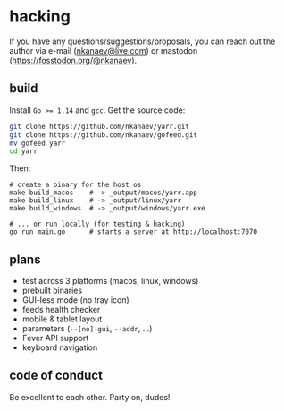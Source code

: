 # hacking

If you have any questions/suggestions/proposals,
you can reach out the author via e-mail (nkanaev@live.com)
or mastodon (https://fosstodon.org/@nkanaev).

## build

Install `Go >= 1.14` and `gcc`. Get the source code:

```sh
git clone https://github.com/nkanaev/yarr.git
git clone https://github.com/nkanaev/gofeed.git
mv gofeed yarr
cd yarr
```

Then:

```
# create a binary for the host os
make build_macos    # -> _output/macos/yarr.app
make build_linux    # -> _output/linux/yarr
make build_windows  # -> _output/windows/yarr.exe

# ... or run locally (for testing & hacking)
go run main.go      # starts a server at http://localhost:7070
```

## plans

- test across 3 platforms (macos, linux, windows)
- prebuilt binaries
- GUI-less mode (no tray icon)
- feeds health checker
- mobile & tablet layout
- parameters (`--[no]-gui`, `--addr`, ...)
- Fever API support
- keyboard navigation

## code of conduct

Be excellent to each other. Party on, dudes!

